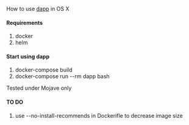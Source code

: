 How to use [dapp](https://github.com/flant/dapp) in OS X

#### Requirements
1. docker
2. helm

#### Start using dapp
1. docker-compose build
2. docker-compose run --rm dapp bash

Tested under Mojave only

#### TO DO
1. use --no-install-recommends in Dockerifle to decrease image size
